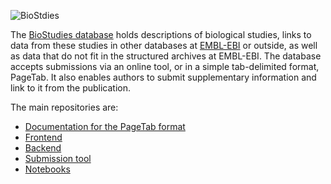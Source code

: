 ![BioStdies](https://www.ebi.ac.uk/biostudies/images/logo.png "BioStudies")

The [BioStudies database](https://www.ebi.ac.uk/biostudies) holds descriptions of biological studies, links to data from these studies in other databases at [EMBL-EBI](https://www.ebi.ac.uk) or outside, as well as data that do not fit in the structured archives at EMBL-EBI. The database accepts submissions via an online tool, or in a simple tab-delimited format, PageTab. It also enables authors to submit supplementary information and link to it from the publication.

The main repositories are:

- [Documentation for the PageTab format](https://ebibiostudies.github.io/page-tab-specification/)
- [Frontend](https://github.com/EBIBioStudies/ribs/)
- [Backend](https://github.com/EBIBioStudies/biostudies-backend-services)
- [Submission tool](https://github.com/EBIBioStudies/BioStudyUISub)
- [Notebooks](https://github.com/EBIBioStudies/biostudies-notebooks)
